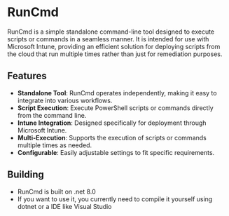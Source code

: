 # RunCmd

RunCmd is a simple standalone command-line tool designed to execute scripts or commands in a seamless manner. It is intended for use with Microsoft Intune, providing an efficient solution for deploying scripts from the cloud that run multiple times rather than just for remediation purposes.

## Features

- **Standalone Tool**: RunCmd operates independently, making it easy to integrate into various workflows.
- **Script Execution**: Execute PowerShell scripts or commands directly from the command line.
- **Intune Integration**: Designed specifically for deployment through Microsoft Intune.
- **Multi-Execution**: Supports the execution of scripts or commands multiple times as needed.
- **Configurable**: Easily adjustable settings to fit specific requirements.

## Building

- RunCmd is built on .net 8.0
- If you want to use it, you currently need to compile it yourself using dotnet or a IDE like Visual Studio
